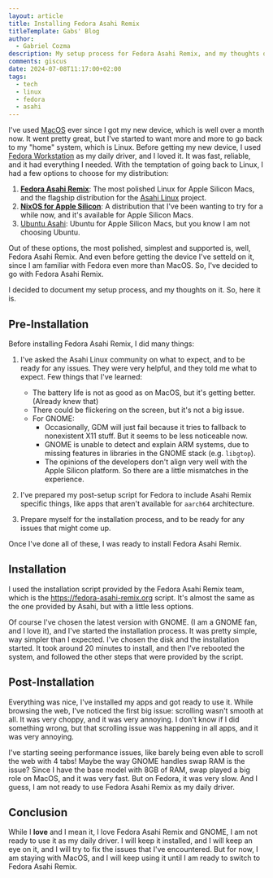 ```yaml
---
layout: article
title: Installing Fedora Asahi Remix
titleTemplate: Gabs' Blog
author:
  - Gabriel Cozma
description: My setup process for Fedora Asahi Remix, and my thoughts on it.
comments: giscus
date: 2024-07-08T11:17:00+02:00
tags:
  - tech
  - linux
  - fedora
  - asahi
---
```


I've used [MacOS](../macos-for-web-development.md) ever since I got my new device, which is well over a month now. It went pretty great, but I've started to want more and more to go back to my "home" system, which is Linux. Before getting my new device, I used [Fedora Workstation](https://fedoraproject.org/) as my daily driver, and I loved it. It was fast, reliable, and it had everything I needed. With the temptation of going back to Linux, I had a few options to choose for my distribution:

1. [**Fedora Asahi Remix**](https://asahilinux.org/fedora/): The most polished Linux for Apple Silicon Macs, and the flagship distribution for the [Asahi Linux](https://asahilinux.org/) project.
2. [**NixOS for Apple Silicon**](https://github.com/tpwrules/nixos-apple-silicon): A distribution that I've been wanting to try for a while now, and it's available for Apple Silicon Macs.
3. [Ubuntu Asahi](https://ubuntuasahi.org/): Ubuntu for Apple Silicon Macs, but you know I am not choosing Ubuntu.

Out of these options, the most polished, simplest and supported is, well, Fedora Asahi Remix. And even before getting the device I've setteld on it, since I am familiar with Fedora even more than MacOS. So, I've decided to go with Fedora Asahi Remix.

I decided to document my setup process, and my thoughts on it. So, here it is.

## Pre-Installation

Before installing Fedora Asahi Remix, I did many things:

1. I've asked the Asahi Linux community on what to expect, and to be ready for any issues. They were very helpful, and they told me what to expect. Few things that I've learned:

   - The battery life is not as good as on MacOS, but it's getting better. (Already knew that)
   - There could be flickering on the screen, but it's not a big issue.
   - For GNOME:
     - Occasionally, GDM will just fail because it tries to fallback to nonexistent X11 stuff. But it seems to be less noticeable now.
     - GNOME is unable to detect and explain ARM systems, due to missing features in libraries in the GNOME stack (e.g. `libgtop`).
     - The opinions of the developers don't align very well with the Apple Silicon platform. So there are a little mismatches in the experience.

2. I've prepared my post-setup script for Fedora to include Asahi Remix specific things, like apps that aren't available for `aarch64` architecture.
3. Prepare myself for the installation process, and to be ready for any issues that might come up.

Once I've done all of these, I was ready to install Fedora Asahi Remix.

## Installation

I used the installation script provided by the Fedora Asahi Remix team, which is the <https://fedora-asahi-remix.org> script. It's almost the same as the one provided by Asahi, but with a little less options.

Of course I've chosen the latest version with GNOME. (I am a GNOME fan, and I love it), and I've started the installation process. It was pretty simple, way simpler than I expected. I've chosen the disk and the installation started. It took around 20 minutes to install, and then I've rebooted the system, and followed the other steps that were provided by the script.

## Post-Installation

Everything was nice, I've installed my apps and got ready to use it. While browsing the web, I've noticed the first big issue: scrolling wasn't smooth at all. It was very choppy, and it was very annoying. I don't know if I did something wrong, but that scrolling issue was happening in all apps, and it was very annoying.

I've starting seeing performance issues, like barely being even able to scroll the web with 4 tabs! Maybe the way GNOME handles swap RAM is the issue? Since I have the base model with 8GB of RAM, swap played a big role on MacOS, and it was very fast. But on Fedora, it was very slow. And I guess, I am not ready to use Fedora Asahi Remix as my daily driver.

## Conclusion

While I **love** and I mean it, I love Fedora Asahi Remix and GNOME, I am not ready to use it as my daily driver. I will keep it installed, and I will keep an eye on it, and I will try to fix the issues that I've encountered. But for now, I am staying with MacOS, and I will keep using it until I am ready to switch to Fedora Asahi Remix.
